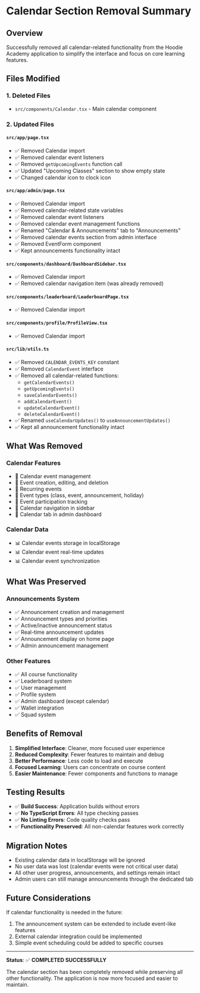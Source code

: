 # Calendar Section Removal Summary

## Overview
Successfully removed all calendar-related functionality from the Hoodie Academy application to simplify the interface and focus on core learning features.

## Files Modified

### 1. **Deleted Files**
- `src/components/Calendar.tsx` - Main calendar component

### 2. **Updated Files**

#### `src/app/page.tsx`
- ✅ Removed Calendar import
- ✅ Removed calendar event listeners
- ✅ Removed `getUpcomingEvents` function call
- ✅ Updated "Upcoming Classes" section to show empty state
- ✅ Changed calendar icon to clock icon

#### `src/app/admin/page.tsx`
- ✅ Removed Calendar import
- ✅ Removed calendar-related state variables
- ✅ Removed calendar event listeners
- ✅ Removed calendar event management functions
- ✅ Renamed "Calendar & Announcements" tab to "Announcements"
- ✅ Removed calendar events section from admin interface
- ✅ Removed EventForm component
- ✅ Kept announcements functionality intact

#### `src/components/dashboard/DashboardSidebar.tsx`
- ✅ Removed Calendar import
- ✅ Removed calendar navigation item (was already removed)

#### `src/components/leaderboard/LeaderboardPage.tsx`
- ✅ Removed Calendar import

#### `src/components/profile/ProfileView.tsx`
- ✅ Removed Calendar import

#### `src/lib/utils.ts`
- ✅ Removed `CALENDAR_EVENTS_KEY` constant
- ✅ Removed `CalendarEvent` interface
- ✅ Removed all calendar-related functions:
  - `getCalendarEvents()`
  - `getUpcomingEvents()`
  - `saveCalendarEvents()`
  - `addCalendarEvent()`
  - `updateCalendarEvent()`
  - `deleteCalendarEvent()`
- ✅ Renamed `useCalendarUpdates()` to `useAnnouncementUpdates()`
- ✅ Kept all announcement functionality intact

## What Was Removed

### Calendar Features
- 📅 Calendar event management
- 📅 Event creation, editing, and deletion
- 📅 Recurring events
- 📅 Event types (class, event, announcement, holiday)
- 📅 Event participation tracking
- 📅 Calendar navigation in sidebar
- 📅 Calendar tab in admin dashboard

### Calendar Data
- 📊 Calendar events storage in localStorage
- 📊 Calendar event real-time updates
- 📊 Calendar event synchronization

## What Was Preserved

### Announcements System
- ✅ Announcement creation and management
- ✅ Announcement types and priorities
- ✅ Active/inactive announcement status
- ✅ Real-time announcement updates
- ✅ Announcement display on home page
- ✅ Admin announcement management

### Other Features
- ✅ All course functionality
- ✅ Leaderboard system
- ✅ User management
- ✅ Profile system
- ✅ Admin dashboard (except calendar)
- ✅ Wallet integration
- ✅ Squad system

## Benefits of Removal

1. **Simplified Interface**: Cleaner, more focused user experience
2. **Reduced Complexity**: Fewer features to maintain and debug
3. **Better Performance**: Less code to load and execute
4. **Focused Learning**: Users can concentrate on course content
5. **Easier Maintenance**: Fewer components and functions to manage

## Testing Results

- ✅ **Build Success**: Application builds without errors
- ✅ **No TypeScript Errors**: All type checking passes
- ✅ **No Linting Errors**: Code quality checks pass
- ✅ **Functionality Preserved**: All non-calendar features work correctly

## Migration Notes

- Existing calendar data in localStorage will be ignored
- No user data was lost (calendar events were not critical user data)
- All other user progress, announcements, and settings remain intact
- Admin users can still manage announcements through the dedicated tab

## Future Considerations

If calendar functionality is needed in the future:
1. The announcement system can be extended to include event-like features
2. External calendar integration could be implemented
3. Simple event scheduling could be added to specific courses

---

**Status**: ✅ **COMPLETED SUCCESSFULLY**

The calendar section has been completely removed while preserving all other functionality. The application is now more focused and easier to maintain. 